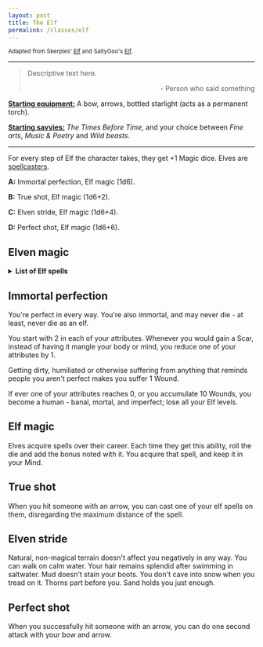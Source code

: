```yaml
---
layout: post
title: The Elf
permalink: /classes/elf
---
```

<small>Adapted from Skerples' [Elf](https://coinsandscrolls.blogspot.com/2017/05/osr-elves-and-elf-wizards.html) and SaltyGoo's [Elf](https://saltygoo.github.io/class/magic-user/elf).</small>

***

>Descriptive text here.
>
><p style="text-align: right">- Person who said something</p>

<b><u>Starting equipment:</u></b> A bow, arrows, bottled starlight (acts as a permanent torch).

<b><u>Starting savvies:</u></b> <i>The Times Before Time</i>, and your choice between <i>Fine arts</i>, <i>Music & Poetry</i> and <i>Wild beasts</i>.

***

For every step of Elf the character takes, they get +1 Magic dice. Elves are [spellcasters](https://bartapapa.github.io/legend/base-rules#spellcasting).

<b>A:</b> Immortal perfection, Elf magic (1d6).

<b>B:</b> True shot, Elf magic (1d6+2).

<b>C:</b> Elven stride, Elf magic (1d6+4).

<b>D:</b> Perfect shot, Elf magic (1d6+6).

## Elven magic
<details markdown="1">
<summary><b>List of Elf spells</b></summary>
* <b>1: Clarity.</b>
  R: Nearby, T: [dice] creatures, D: Instantaneous.
  
  Target makes another Save against a emotion-affecting effect (fear, anger, sadness, pleasure, pain). This can affect yourself.

* <b>2: Speak with Birds.</b>
  R: Far, T: birds, D: 20 minutes.
  
  You can talk to a bird, and it can talk back. If there is a party of 3-6 adventurer's moving through the forest nearby, a random songbird has a [dice]-in-6 chance of knowing where they are and if they're doing anything extra weird. Birds of prey are rarer, but more observant.

* <b>3: Blossom.</b>
  R: Touch, T: plant, D: permanent.
  
  Touched plant flourishes. Seeds germinate, flowerbuds swell and bloom, and a sickly plant regains vigor. Heals [sum] HP to a plant creature. If cast on a fruit, the fruit will grow up to the maximum normal size or 2x as big (whichever is smaller). Yes, you can use this to double your rations, as long as your rations are fruit or vegetables. 

* <b>4: Illusion of youth.</b>
  R: Touch, T: creature, D: [dice] days, or if [sum] > 12, until death.
  
  This spell cloaks you or your companions. You'll probably want to cast if before meeting a High Elf. Remember, you can't "see through" illusions, but you can pop it with a good solid blow. 

* <b>5: Locate animal.</b>
  R: [dice] miles, T: creature, D: [dice] hours.
  
  Name a common animal. You now know where the nearest example of the animal is.

* <b>6: Unseen orchestra.</b>
  R: 0, T: self, D: [sum] minutes.
  
  You are surrounded by the harmonious sounds of a five-piece band for the duration of the spell. The exact instruments vary caster to caster, and the unseen band can play any song you've heard before. It cannot duplicate speech. You can also opt to center the effect on an adjacent location, rather than on yourself.

* <b>7: </b>
* <b>8: </b>
* <b>9: </b>
* <b>10: </b>
* <b>11: </b>
* <b>12: </b>
</details>

## Immortal perfection
You're perfect in every way. You're also immortal, and may never die - at least, never die as an elf.

You start with 2 in each of your attributes. Whenever you would gain a Scar, instead of having it mangle your body or mind, you reduce one of your attributes by 1.

Getting dirty, humiliated or otherwise suffering from anything that reminds people you aren't perfect makes you suffer 1 Wound.

If ever one of your attributes reaches 0, or you accumulate 10 Wounds, you become a human - banal, mortal, and imperfect; lose all your Elf levels.

## Elf magic
Elves acquire spells over their career. Each time they get this ability, roll the die and add the bonus noted with it. You acquire that spell, and keep it in your Mind.

## True shot
When you hit someone with an arrow, you can cast one of your elf spells on them, disregarding the maximum distance of the spell.

## Elven stride
Natural, non-magical terrain doesn't affect you negatively in any way. You can walk on calm water. Your hair remains splendid after swimming in saltwater. Mud doesn't stain your boots. You don't cave into snow when you tread on it. Thorns part before you. Sand holds you just enough.

## Perfect shot
When you successfully hit someone with an arrow, you can do one second attack with your bow and arrow.
